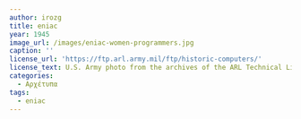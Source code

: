 ```yaml
---
author: irozg
title: eniac
year: 1945
image_url: /images/eniac-women-programmers.jpg
caption: ''
license_url: 'https://ftp.arl.army.mil/ftp/historic-computers/'
license_text: U.S. Army photo from the archives of the ARL Technical Library, Public Domain
categories:
  - Αρχέτυπα 
tags:
  - eniac 
---
```

